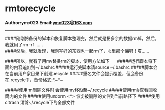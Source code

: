rmtorecycle
====

#### Author:ymc023  Email:ymc023@163.com
____

####刚刚把备份的脚本和恢复脚本整理完，然后就是把多余的数据rm掉，然后，我就用了rm -rf ......<br>
####然后，我就发现，我刚写好的东西也一起rm了，心里那个悔呀！哎...... <br>

####所以，就有了用mv替换rm的脚本，使用方法如下:
　
#####运行脚本将下面的内容追加到~/.bashrc
#####运行完脚本请source ~/.bashrc
#####脚本会在当前用户家目录下创建.recycle
#####重名文件会提示覆盖，但会备份在.recycle下，备份格式:*.~*~

#####使用rm删除文件时,会使用mv移动至~/.recycle
#####使用rmls查看回收筒内的文件
#####使用undorm <*> 恢复被删除的文件到当前路径下
#####使用cltrash 清除~/.recycle下的全部文件
